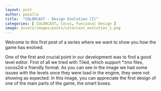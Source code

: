 ```yaml
---
layout: post
author: pazalla
title:  "COLORCAST - Design Evolution (I)"
categories: [ COLORCAST, Cocos, Funcional Design ]
image: assets/images/posts/colorcast_evolution_1.png
---
```

Welcome to this first post of a series where we want to show you how the game has evolved.

One of the first and crucial point in our development was to find a good level editor. First of all we tried with Tiled, which support *.tmx files, cocos2d-x friendly format. As you can see in the image we had some issues with the levels once they were load in the engine, they were not showing as expected. In this image, you can appreciate the first design of one of the main parts of the game, the smart boxes.